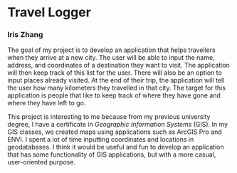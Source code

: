 # **Travel Logger**
### Iris Zhang

The goal of my project is to develop an application that helps travellers when they arrive at a new city. The user
will be able to input the name, address, and coordinates of a destination they want to visit. The application will 
then keep track of this list for the user. There will also be an option to input places already visited. At the end
of their trip, the application will tell the user how many kilometers they travelled in that city. The target for this
application is people that like to keep track of where they have gone and where they have left to go.

This project is interesting to me because from my previous university degree, I have a certificate in *Geographic 
Information Systems* (GIS). In my GIS classes, we created maps using applications such as ArcGIS Pro and ENVI. I spent a lot
of time inputting coordinates and locations in geodatabases. I think it would be useful and fun to develop an
application that has some functionality of GIS applications, but with a more casual, user-oriented purpose.
